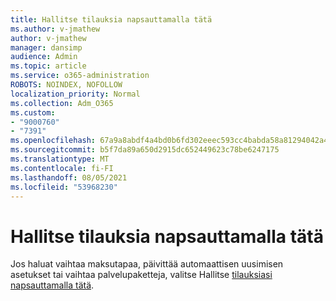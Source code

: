 ```yaml
---
title: Hallitse tilauksia napsauttamalla tätä
ms.author: v-jmathew
author: v-jmathew
manager: dansimp
audience: Admin
ms.topic: article
ms.service: o365-administration
ROBOTS: NOINDEX, NOFOLLOW
localization_priority: Normal
ms.collection: Adm_O365
ms.custom:
- "9000760"
- "7391"
ms.openlocfilehash: 67a9a8abdf4a4bd0b6fd302eeec593cc4babda58a81294042a4644eeb2a0b2aa
ms.sourcegitcommit: b5f7da89a650d2915dc652449623c78be6247175
ms.translationtype: MT
ms.contentlocale: fi-FI
ms.lasthandoff: 08/05/2021
ms.locfileid: "53968230"
---
```

# <a name="click-here-to-manage-your-subscriptions"></a>Hallitse tilauksia napsauttamalla tätä

Jos haluat vaihtaa maksutapaa, päivittää automaattisen uusimisen asetukset tai vaihtaa palvelupaketteja, valitse Hallitse [tilauksiasi napsauttamalla tätä](https://portal.office.com/AdminPortal/Home#/subscriptions).
